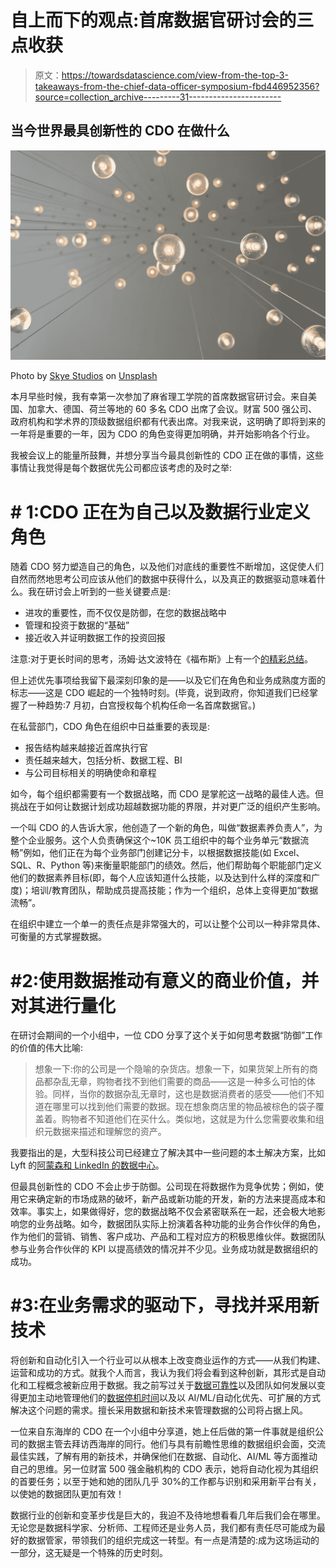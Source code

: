# 自上而下的观点:首席数据官研讨会的三点收获

> 原文：<https://towardsdatascience.com/view-from-the-top-3-takeaways-from-the-chief-data-officer-symposium-fbd446952356?source=collection_archive---------31----------------------->

## **当今世界最具创新性的 CDO 在做什么**

![](img/be5b89ca798c18c2fd4d1145d9c3771c.png)

Photo by [Skye Studios](https://unsplash.com/@skyestudios?utm_source=medium&utm_medium=referral) on [Unsplash](https://unsplash.com?utm_source=medium&utm_medium=referral)

本月早些时候，我有幸第一次参加了麻省理工学院的首席数据官研讨会。来自美国、加拿大、德国、荷兰等地的 60 多名 CDO 出席了会议。财富 500 强公司、政府机构和学术界的顶级数据组织都有代表出席。对我来说，这明确了即将到来的一年将是重要的一年，因为 CDO 的角色变得更加明确，并开始影响各个行业。

我被会议上的能量所鼓舞，并想分享当今最具创新性的 CDO 正在做的事情，这些事情让我觉得是每个数据优先公司都应该考虑的及时之举:

# **# 1:CDO 正在为自己以及数据行业定义角色**

随着 CDO 努力塑造自己的角色，以及他们对底线的重要性不断增加，这促使人们自然而然地思考公司应该从他们的数据中获得什么，以及真正的数据驱动意味着什么。我在研讨会上听到的一些关键要点是:

*   进攻的重要性，而不仅仅是防御，在您的数据战略中
*   管理和投资于数据的“基础”
*   接近收入并证明数据工作的投资回报

注意:对于更长时间的思考，汤姆·达文波特在《福布斯》上有一个[的精彩总结](https://www.forbes.com/sites/tomdavenport/2019/08/02/five-ways-to-make-the-chief-data-officer-job-a-great-one/#3d8553f973d6)。

但上述优先事项给我留下最深刻印象的是——以及它们在角色和业务成熟度方面的标志——这是 CDO 崛起的一个独特时刻。(毕竟，说到政府，你知道我们已经掌握了一种趋势:7 月初，白宫授权每个机构任命一名首席数据官。)

在私营部门，CDO 角色在组织中日益重要的表现是:

*   报告结构越来越接近首席执行官
*   责任越来越大，包括分析、数据工程、BI
*   与公司目标相关的明确使命和章程

如今，每个组织都需要有一个数据战略，而 CDO 是掌舵这一战略的最佳人选。但挑战在于如何让数据计划成功超越数据功能的界限，并对更广泛的组织产生影响。

一个叫 CDO 的人告诉大家，他创造了一个新的角色，叫做“数据素养负责人”，为整个企业服务。这个人负责确保这个~10K 员工组织中的每个业务单元“数据流畅”例如，他们正在为每个业务部门创建记分卡，以根据数据技能(如 Excel、SQL、R、Python 等)来衡量职能部门的绩效。然后，他们帮助每个职能部门定义他们的数据素养目标(即，每个人应该知道什么技能，以及达到什么样的深度和广度)；培训/教育团队，帮助成员提高技能；作为一个组织，总体上变得更加“数据流畅”。

在组织中建立一个单一的责任点是非常强大的，可以让整个公司以一种非常具体、可衡量的方式掌握数据。

# **#2:使用数据推动有意义的商业价值，并对其进行量化**

在研讨会期间的一个小组中，一位 CDO 分享了这个关于如何思考数据“防御”工作的价值的伟大比喻:

> 想象一下:你的公司是一个隐喻的杂货店。想象一下，如果货架上所有的商品都杂乱无章，购物者找不到他们需要的商品——这是一种多么可怕的体验。同样，当你的数据杂乱无章时，这也是数据消费者的感受——他们不知道在哪里可以找到他们需要的数据。现在想象商店里的物品被棕色的袋子覆盖着。购物者不知道他们在买什么。类似地，这就是为什么您需要收集和组织元数据来描述和理解您的资产。

我要指出的是，大型科技公司已经建立了解决其中一些问题的本土解决方案，比如 Lyft 的[阿蒙森和 LinkedIn 的](https://eng.lyft.com/amundsen-lyfts-data-discovery-metadata-engine-62d27254fbb9)[数据中心](https://engineering.linkedin.com/blog/2019/data-hub)。

但最具创新性的 CDO 不会止步于防御。公司现在将数据作为竞争优势；例如，使用它来确定新的市场成熟的破坏，新产品或新功能的开发，新的方法来提高成本和效率。事实上，如果做得好，您的数据战略不仅会紧密联系在一起，还会极大地影响您的业务战略。如今，数据团队实际上扮演着各种功能的业务合作伙伴的角色，作为他们的营销、销售、客户成功、产品和工程对应方的积极思维伙伴。数据团队参与业务合作伙伴的 KPI 以提高绩效的情况并不少见。业务成功就是数据组织的成功。

# **#3:在业务需求的驱动下，寻找并采用新技术**

将创新和自动化引入一个行业可以从根本上改变商业运作的方式——从我们构建、运营和成功的方式。就我个人而言，我认为我们将会看到这种创新，其形式是自动化和工程概念被新应用于数据。我之前写过关于[数据可靠性](http://link)以及团队如何发展以变得更加主动地管理他们的[数据停机时间](http://link)以及以 AI/ML/自动化优先、可扩展的方式解决这个问题的需求。擅长采用数据和新技术来管理数据的公司将占据上风。

一位来自东海岸的 CDO 在一个小组中分享道，她上任后做的第一件事就是组织公司的数据主管去拜访西海岸的同行。他们与具有前瞻性思维的数据组织会面，交流最佳实践，了解有用的新技术，并确保他们在数据、自动化、AI/ML 等方面推动自己的思维。另一位财富 500 强金融机构的 CDO 表示，她将自动化视为其组织的首要任务；以至于她和她的团队几乎 30%的工作都与识别和采用新平台有关，以使她的数据团队更加有效！

数据行业的创新和变革步伐是巨大的，我迫不及待地想看看几年后我们会在哪里。无论您是数据科学家、分析师、工程师还是业务人员，我们都有责任尽可能成为最好的数据管家，带领我们的组织完成这一转型。有一点是清楚的:成为这场运动的一部分，这无疑是一个特殊的历史时刻。